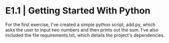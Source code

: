 # E1.1 | Getting Started With Python
For the first exercise, I've created a simple python script, add.py, which asks the user to input two numbers and then prints out the sum. 
I've also included the file requirements.txt, which details the project's dependencies.
